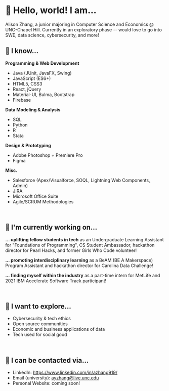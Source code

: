 # 🌵 Hello, world! I am...

Alison Zhang, a junior majoring in Computer Science and Economics @ UNC-Chapel Hill. Currently in an exploratory phase -- would love to go into SWE, data science, cybersecurity, and more!

## 🌺 I know...

**Programming & Web Development**
* Java (JUnit, JavaFX, Swing)
* JavaScript (ES6+)
* HTML5, CSS3
* React, jQuery
* Material-UI, Bulma, Bootstrap
* Firebase

**Data Modeling & Analysis**
* SQL
* Python
* R
* Stata

**Design & Prototyping**
* Adobe Photoshop + Premiere Pro
* Figma

**Misc.**
* Salesforce (Apex/Visualforce, SOQL, Lightning Web Components, Admin)
* JIRA
* Microsoft Office Suite
* Agile/SCRUM Methodologies

<br/>

## 🌻 I'm currently working on...

**... uplifting fellow students in tech**
as an Undergraduate Learning Assistant for "Foundations of Programming", CS Student Ambassador, hackathon director for Pearl Hacks, and former Girls Who Code volunteer!

**... promoting interdisciplinary learning**
as a BeAM (BE A Makerspace) Program Assistant and hackathon director for Carolina Data Challenge!

**... finding myself within the industry**
as a part-time intern for MetLife and 2021 IBM Accelerate Software Track participant!

<br/>

## 🌱 I want to explore...

* Cybersecurity & tech ethics
* Open source communities
* Economic and business applications of data
* Tech used for social good

<br/>

## 🌼 I can be contacted via...

* LinkedIn: https://www.linkedin.com/in/azhang919/
* Email (university): ayzhang@live.unc.edu
* Personal Website: coming soon!

<!--
**azhang919/azhang919** is a ✨ _special_ ✨ repository because its `README.md` (this file) appears on your GitHub profile.

Here are some ideas to get you started:

- 🔭 I’m currently working on ...
- 🌱 I’m currently learning ...
- 👯 I’m looking to collaborate on ...
- 🤔 I’m looking for help with ...
- 💬 Ask me about ...
- 📫 How to reach me: ...
- 😄 Pronouns: ...
- ⚡ Fun fact: ...
-->

